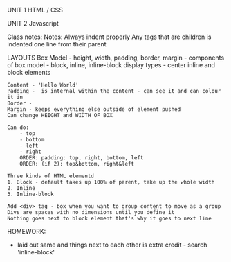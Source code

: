 UNIT 1
HTML / CSS

UNIT 2
Javascript


Class notes:
Notes: Always indent properly
Any tags that are children is indented one line from their parent

LAYOUTS
	Box Model
		- height, width, padding, border, margin
		- components of box model
		- block, inline, inline-block display types
		- center inline and block elements

	Content - 'Hello World'
	Padding -  is internal within the content - can see it and can colour it in
	Border - 
	Margin - keeps everything else outside of element pushed 
	Can change HEIGHT and WIDTH OF BOX
	
	Can do:
		- top 
		- bottom
		- left
		- right
		ORDER: padding: top, right, bottom, left
		ORDER: (if 2): top&bottom, right&left

	Three kinds of HTML elementd
	1. Block - default takes up 100% of parent, take up the whole width
	2. Inline
	3. Inline-block

	Add <div> tag - box when you want to group content to move as a group
	Divs are spaces with no dimensions until you define it
	Nothing goes next to block element that's why it goes to next line

HOMEWORK:
- laid out same and things next to each other is extra credit - search 'inline-block'